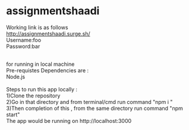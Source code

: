 # assignmentshaadi

Working link is as follows <br/>
http://assignmentshaadi.surge.sh/
<br/>
Username:foo
<br/>
Password:bar

<br/>
for running in local machine 
<br/>
Pre-requistes Dependencies are :
<br/>
Node.js 
<br/>
<br />
Steps to run this app locally :
<br/>
1)Clone the repository
<br/>
2)Go in that directory and from terminal/cmd run command "npm i "
<br/>
3)Then completion of this , from the same directory run command "npm start"
<br/>
The app would be running on http://localhost:3000
